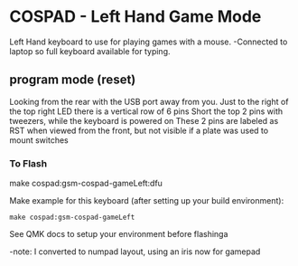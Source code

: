 COSPAD - Left Hand Game Mode
===

Left Hand keyboard to use for playing games with a mouse.
  -Connected to laptop  so full keyboard available for typing.

## program mode (reset)

   Looking from the rear with the USB port away from you.
   Just to the right of the top right LED there is a vertical row of 6 pins
   Short the top 2 pins with tweezers, while the keyboard is powered on
   These 2 pins are labeled as RST when viewed from the front, but not visible if a plate was used to mount switches
   
### To Flash
   make cospad:gsm-cospad-gameLeft:dfu



Make example for this keyboard (after setting up your build environment):

    make cospad:gsm-cospad-gameLeft
    
See QMK docs to setup your environment before flashinga

-note: I converted to numpad layout, using an iris now for gamepad
